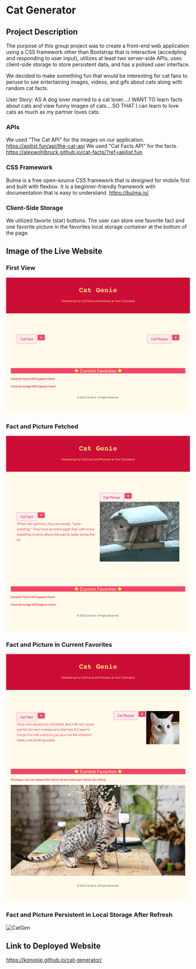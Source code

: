 # Cat Generator

## Project Description
The purpose of this group project was to create a front-end web application using a CSS framework other than Bootstrap that is interactive (accedpting and responding to user input), utilizes at least two server-side APIs, uses client-side storage to store persistent data, and has a polised user interface.  

We decided to make something fun that would be interesting for cat fans to peruse to see entertaining images, videos, and gifs about cats along with random cat facts. 

User Story: AS A dog lover married to a cat lover....I WANT TO learn facts about cats and view funny images of cats....SO THAT I can learn to love cats as much as my partner loves cats.

### APIs
We used "The Cat API" for the images on our application. https://apilist.fun/api/the-cat-api
We used "Cat Facts API" for the facts. https://alexwohlbruck.github.io/cat-facts/?ref=apilist.fun

### CSS Framework
Bulma is a free open-source CSS framework that is designed for mobile first and built with flexbox. It is a beginner-friendly framework with documentation that is easy to understand. 
https://bulma.io/

### Client-Side Storage
We utilized favorte (star) buttons. The user can store one favorite fact and one favorite picture in the favorites local storage container at the bottom of the page.

## Image of the Live Website
### First View
![CatGen](./assets/images/cgenie_livemain.png)
### Fact and Picture Fetched
![CatGen](./assets/images/cgenie_live4.png)
### Fact and Picture in Current Favorites
![CatGen](./assets/images/cgenie_live3.png)
### Fact and Picture Persistent in Local Storage After Refresh
![CatGen](./assets/images/cgenie_live2.png)

## Link to Deployed Website
https://konopie.github.io/cat-generator/


